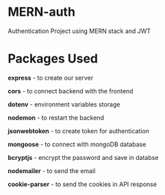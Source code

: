 # MERN-auth
Authentication Project using MERN stack and JWT

# Packages Used
**express** - to create our server

**cors** - to connect backend with the frontend

**dotenv** - environment variables storage

**nodemon** - to restart the backend

**jsonwebtoken** - to create token for authentication

**mongoose** - to connect with mongoDB database

**bcryptjs** - encrypt the password and save in databse

**nodemailer** - to send the email

**cookie-parser**  - to send the cookies in API response
